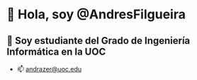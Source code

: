 
# 👋 Hola, soy @AndresFilgueira
##  👀 Soy estudiante del Grado de Ingeniería Informática en la UOC
- 📫 andrazer@uoc.edu

<!---
AndresFilgueira/AndresFilgueira is a ✨ special ✨ repository because its `README.md` (this file) appears on your GitHub profile.
You can click the Preview link to take a look at your changes.
--->
